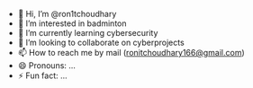 - 👋 Hi, I’m @ron1tchoudhary
- 👀 I’m interested in badminton
- 🌱 I’m currently learning cybersecurity
- 💞️ I’m looking to collaborate on cyberprojects
- 📫 How to reach me by mail (ronitchoudhary166@gmail.com)
- 😄 Pronouns: ...
- ⚡ Fun fact: ...

<!---
ron1tchoudhary/ron1tchoudhary is a ✨ special ✨ repository because its `README.md` (this file) appears on your GitHub profile.
You can click the Preview link to take a look at your changes.
--->
